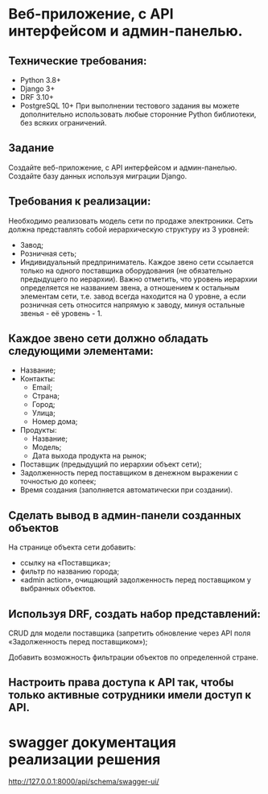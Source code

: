 # Веб-приложение, с API интерфейсом и админ-панелью.

## Технические требования:
* Python 3.8+
* Django 3+
* DRF 3.10+
* PostgreSQL 10+
При выполнении тестового задания вы можете дополнительно использовать любые сторонние Python библиотеки, без всяких ограничений.

## Задание
Создайте веб-приложение, с API интерфейсом и админ-панелью.
Создайте базу данных используя миграции Django.

## Требования к реализации:

Необходимо реализовать модель сети по продаже электроники.
Сеть должна представлять собой иерархическую структуру из 3 уровней:
* Завод;
* Розничная сеть;
* Индивидуальный предприниматель.
Каждое звено сети ссылается только на одного поставщика оборудования (не обязательно предыдущего по иерархии). 
Важно отметить, что уровень иерархии определяется не названием звена, а отношением к остальным элементам сети, 
т.е. завод всегда находится на 0 уровне,
а если розничная сеть относится напрямую к заводу, минуя остальные звенья - её уровень - 1.

## Каждое звено сети должно обладать следующими элементами:
* Название;
* Контакты:
  * Email;
  * Страна;
  * Город;
  * Улица;
  * Номер дома;
* Продукты:
  * Название;
  * Модель;
  * Дата выхода продукта на рынок;
* Поставщик (предыдущий по иерархии объект сети);
* Задолженность перед поставщиком в денежном выражении с точностью до копеек;
* Время создания (заполняется автоматически при создании).

## Сделать вывод в админ-панели созданных объектов
На странице объекта сети добавить:

* ссылку на «Поставщика»;
* фильтр по названию города;
* «admin action», очищающий задолженность перед поставщиком у выбранных объектов.

## Используя DRF, создать набор представлений:
CRUD для модели поставщика (запретить обновление через API поля «Задолженность перед поставщиком»);

Добавить возможность фильтрации объектов по определенной стране.

## Настроить права доступа к API так, чтобы только активные сотрудники имели доступ к API.


# swagger документация реализации решения
http://127.0.0.1:8000/api/schema/swagger-ui/
